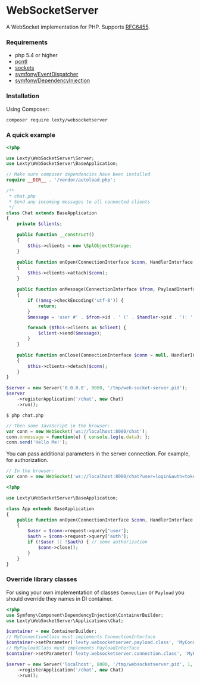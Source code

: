 # WebSocketServer

A WebSocket implementation for PHP. Supports [RFC6455](https://tools.ietf.org/html/rfc6455).

### Requirements

 * php 5.4 or higher
 * [pcntl](http://php.net/manual/en/book.pcntl.php)
 * [sockets](http://php.net/manual/en/book.sockets.php)
 * [symfony/EventDispatcher](https://github.com/symfony/EventDispatcher)
 * [symfony/DependencyInjection](https://github.com/symfony/DependencyInjection)

### Installation

Using Composer:

```sh
composer require lexty/websocketserver
```
### A quick example

```php
<?php

use Lexty\WebSocketServer\Server;
use Lexty\WebSocketServer\BaseApplication;

// Make sure composer dependencies have been installed
require __DIR__ . '/vendor/autoload.php';

/**
 * chat.php
 * Send any incoming messages to all connected clients
 */
class Chat extends BaseApplication 
{
    private $clients;

    public function __construct()
    {
        $this->clients = new \SplObjectStorage;
    }

    public function onOpen(ConnectionInterface $conn, HandlerInterface $handler)
    {
        $this->clients->attach($conn);
    }

    public function onMessage(ConnectionInterface $from, PayloadInterface $msg, HandlerInterface $handler)
    {
        if (!$msg->checkEncoding('utf-8')) {
            return;
        }
        $message = 'user #' . $from->id . ' (' . $handler->pid . '): ' . strip_tags($msg);

        foreach ($this->clients as $client) {
            $client->send($message);
        }
    }

    public function onClose(ConnectionInterface $conn = null, HandlerInterface $handler)
    {
        $this->clients->detach($conn);
    }
}

$server = new Server('0.0.0.0', 8080, '/tmp/web-socket-server.pid');
$server
    ->registerApplication('/chat', new Chat)
    ->run();
```

    $ php chat.php

```javascript
// Then some JavaScript in the browser:
var conn = new WebSocket('ws://localhost:8080/chat');
conn.onmessage = function(e) { console.log(e.data); };
conn.send('Hello Me!');
```

You can pass additional parameters in the server connection. For example, for authorization.
 
 
```javascript
// In the browser:
var conn = new WebSocket('ws://localhost:8080/chat?user=login&auth=token');
```

```php
<?php

use Lexty\WebSocketServer\BaseApplication;

class App extends BaseApplication 
{
    public function onOpen(ConnectionInterface $conn, HandlerInterface $handler)
    {
        $user = $conn->request->query['user'];
        $auth = $conn->request->query['auth'];
        if (!$user || !$auth) { // some authorization
            $conn->close();
        }
    }
}
```

### Override library classes

For using your own implementation of classes `Connection` or `Payload` you should override they names in DI container.

```php
<?php
use Symfony\Component\DependencyInjection\ContainerBuilder;
use Lexty\WebSocketServer\Applications\Chat;

$container = new ContainerBuilder;
// MyConnectionClass must implements ConnectionInterface
$container->setParameter('lexty.websocketserver.payload.class', 'MyConnectionClass');
// MyPayloadClass must implements PayloadInterface
$container->setParameter('lexty.websocketserver.connection.class', 'MyPayloadClass');

$server = new Server('localhost', 8080, '/tmp/websocketserver.pid', 1, $container)
    ->registerApplication('/chat', new Chat)
    ->run();
```